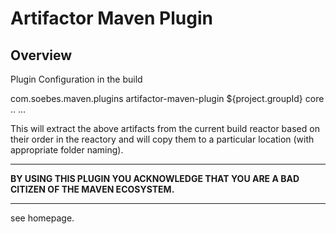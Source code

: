 Artifactor Maven Plugin
=======================

Overview
--------

 Plugin Configuration in the build 


 <build>
    <plugins>
      <plugin>
        <groupId>com.soebes.maven.plugins</groupId>
        <artifactId>artifactor-maven-plugin</artifactId>
        <configuration>
          <artifacts>
            <artifact>
              <groupId>${project.groupId}</groupId>
              <artifactId>core</artifactId>
            </artifact>
          </artifacts>
        </configuration>
      </plugin>
      ..
    </plugins>
    ...
 </build>


   This will extract the above artifacts from the current build reactor 
   based on their order in the reactory
   and will copy them to a particular location (with appropriate folder
   naming).


- - -

__BY USING THIS PLUGIN YOU ACKNOWLEDGE THAT YOU ARE A BAD CITIZEN OF THE MAVEN ECOSYSTEM.__

- - -


see homepage.

